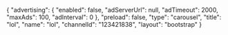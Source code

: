 {
    "advertising": {
        "enabled": false,
        "adServerUrl": null,
        "adTimeout": 2000,
        "maxAds": 100,
        "adInterval": 0
    },
    "preload": false,
    "type": "carousel",
    "title": "lol",
    "name": "lol",
    "channelId": "123421838",
    "layout": "bootstrap"
}